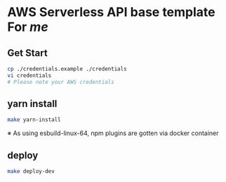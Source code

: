 # AWS Serverless API base template For *me*

## Get Start

```sh
cp ./credentials.example ./credentials
vi credentials
# Please note your AWS credentials
```

## yarn install

```sh
make yarn-install
```

※ As using esbuild-linux-64, npm plugins are gotten via docker container

## deploy

```sh
make deploy-dev
```
